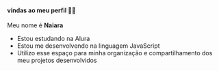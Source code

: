 #### vindas ao meu perfil 💙💙

Meu nome é **Naiara**

- Estou estudando na Alura
- Estou me desenvolvendo na linguagem JavaScript
- Utilizo esse espaço para minha organização e compartilhamento dos meu projetos desenvolvidos
